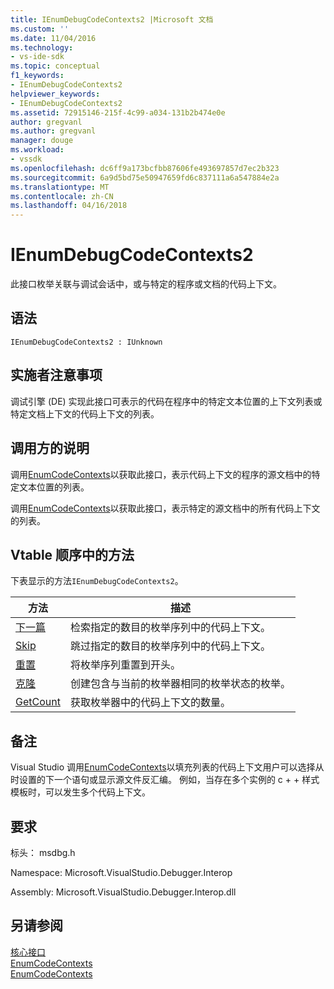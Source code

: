 ```yaml
---
title: IEnumDebugCodeContexts2 |Microsoft 文档
ms.custom: ''
ms.date: 11/04/2016
ms.technology:
- vs-ide-sdk
ms.topic: conceptual
f1_keywords:
- IEnumDebugCodeContexts2
helpviewer_keywords:
- IEnumDebugCodeContexts2
ms.assetid: 72915146-215f-4c99-a034-131b2b474e0e
author: gregvanl
ms.author: gregvanl
manager: douge
ms.workload:
- vssdk
ms.openlocfilehash: dc6ff9a173bcfbb87606fe493697857d7ec2b323
ms.sourcegitcommit: 6a9d5bd75e50947659fd6c837111a6a547884e2a
ms.translationtype: MT
ms.contentlocale: zh-CN
ms.lasthandoff: 04/16/2018
---
```

# <a name="ienumdebugcodecontexts2"></a>IEnumDebugCodeContexts2
此接口枚举关联与调试会话中，或与特定的程序或文档的代码上下文。  
  
## <a name="syntax"></a>语法  
  
```  
IEnumDebugCodeContexts2 : IUnknown  
```  
  
## <a name="notes-for-implementers"></a>实施者注意事项  
 调试引擎 (DE) 实现此接口可表示的代码在程序中的特定文本位置的上下文列表或特定文档上下文的代码上下文的列表。  
  
## <a name="notes-for-callers"></a>调用方的说明  
 调用[EnumCodeContexts](../../../extensibility/debugger/reference/idebugprogram2-enumcodecontexts.md)以获取此接口，表示代码上下文的程序的源文档中的特定文本位置的列表。  
  
 调用[EnumCodeContexts](../../../extensibility/debugger/reference/idebugdocumentcontext2-enumcodecontexts.md)以获取此接口，表示特定的源文档中的所有代码上下文的列表。  
  
## <a name="methods-in-vtable-order"></a>Vtable 顺序中的方法  
 下表显示的方法`IEnumDebugCodeContexts2`。  
  
|方法|描述|  
|------------|-----------------|  
|[下一篇](../../../extensibility/debugger/reference/ienumdebugcodecontexts2-next.md)|检索指定的数目的枚举序列中的代码上下文。|  
|[Skip](../../../extensibility/debugger/reference/ienumdebugcodecontexts2-skip.md)|跳过指定的数目的枚举序列中的代码上下文。|  
|[重置](../../../extensibility/debugger/reference/ienumdebugcodecontexts2-reset.md)|将枚举序列重置到开头。|  
|[克隆](../../../extensibility/debugger/reference/ienumdebugcodecontexts2-clone.md)|创建包含与当前的枚举器相同的枚举状态的枚举。|  
|[GetCount](../../../extensibility/debugger/reference/ienumdebugcodecontexts2-getcount.md)|获取枚举器中的代码上下文的数量。|  
  
## <a name="remarks"></a>备注  
 Visual Studio 调用[EnumCodeContexts](../../../extensibility/debugger/reference/idebugprogram2-enumcodecontexts.md)以填充列表的代码上下文用户可以选择从时设置的下一个语句或显示源文件反汇编。 例如，当存在多个实例的 c + + 样式模板时，可以发生多个代码上下文。  
  
## <a name="requirements"></a>要求  
 标头： msdbg.h  
  
 Namespace: Microsoft.VisualStudio.Debugger.Interop  
  
 Assembly: Microsoft.VisualStudio.Debugger.Interop.dll  
  
## <a name="see-also"></a>另请参阅  
 [核心接口](../../../extensibility/debugger/reference/core-interfaces.md)   
 [EnumCodeContexts](../../../extensibility/debugger/reference/idebugprogram2-enumcodecontexts.md)   
 [EnumCodeContexts](../../../extensibility/debugger/reference/idebugdocumentcontext2-enumcodecontexts.md)